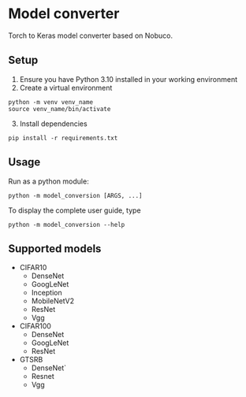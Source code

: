 # Model converter
Torch to Keras model converter based on Nobuco.

## Setup
1. Ensure you have Python 3.10 installed in your working environment
2. Create a virtual environment
```
python -m venv venv_name
source venv_name/bin/activate
```
3. Install dependencies
```
pip install -r requirements.txt
```
## Usage
Run as a python module:
```
python -m model_conversion [ARGS, ...]
```
To display the complete user guide, type
```
python -m model_conversion --help
```

## Supported models
- CIFAR10
    - DenseNet
    - GoogLeNet
    - Inception
    - MobileNetV2
    - ResNet
    - Vgg
- CIFAR100
    - DenseNet 
    - GoogLeNet
    - ResNet
- GTSRB
    - DenseNet`
    - Resnet
    - Vgg

